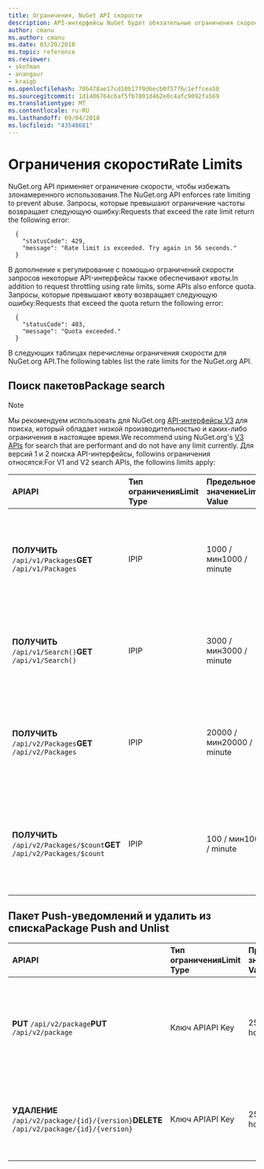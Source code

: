 ```yaml
---
title: Ограничения, NuGet API скорости
description: API-интерфейсы NuGet будет обязательные ограничения скорости, чтобы избежать злонамеренного использования.
author: cmanu
ms.author: cmanu
ms.date: 03/20/2018
ms.topic: reference
ms.reviewer:
- skofman
- anangaur
- kraigb
ms.openlocfilehash: 70b478ae17cd10b17f9d6ecb0f5776c1effcea58
ms.sourcegitcommit: 1d1406764c6af5fb7801d462e0c4afc9092fa569
ms.translationtype: MT
ms.contentlocale: ru-RU
ms.lasthandoff: 09/04/2018
ms.locfileid: "43548681"
---
```

# <a name="rate-limits"></a><span data-ttu-id="49c48-103">Ограничения скорости</span><span class="sxs-lookup"><span data-stu-id="49c48-103">Rate Limits</span></span>

<span data-ttu-id="49c48-104">NuGet.org API применяет ограничение скорости, чтобы избежать злонамеренного использования.</span><span class="sxs-lookup"><span data-stu-id="49c48-104">The NuGet.org API enforces rate limiting to prevent abuse.</span></span> <span data-ttu-id="49c48-105">Запросы, которые превышают ограничение частоты возвращает следующую ошибку:</span><span class="sxs-lookup"><span data-stu-id="49c48-105">Requests that exceed the rate limit return the following error:</span></span> 

  ~~~
    {
      "statusCode": 429,
      "message": "Rate limit is exceeded. Try again in 56 seconds."
    }
  ~~~

<span data-ttu-id="49c48-106">В дополнение к регулирование с помощью ограничений скорости запросов некоторые API-интерфейсы также обеспечивают квоты.</span><span class="sxs-lookup"><span data-stu-id="49c48-106">In addition to request throttling using rate limits, some APIs also enforce quota.</span></span> <span data-ttu-id="49c48-107">Запросы, которые превышают квоту возвращает следующую ошибку:</span><span class="sxs-lookup"><span data-stu-id="49c48-107">Requests that exceed the quota return the following error:</span></span>

  ~~~
    {
      "statusCode": 403,
      "message": "Quota exceeded."
    }
  ~~~

<span data-ttu-id="49c48-108">В следующих таблицах перечислены ограничения скорости для NuGet.org API.</span><span class="sxs-lookup"><span data-stu-id="49c48-108">The following tables list the rate limits for the NuGet.org API.</span></span>

## <a name="package-search"></a><span data-ttu-id="49c48-109">Поиск пакетов</span><span class="sxs-lookup"><span data-stu-id="49c48-109">Package search</span></span>

> [!Note]
> <span data-ttu-id="49c48-110">Мы рекомендуем использовать для NuGet.org [API-интерфейсы V3](https://docs.microsoft.com/nuget/api/search-query-service-resource) для поиска, который обладает низкой производительностью и каких-либо ограничения в настоящее время.</span><span class="sxs-lookup"><span data-stu-id="49c48-110">We recommend using NuGet.org's [V3 APIs](https://docs.microsoft.com/nuget/api/search-query-service-resource) for search that are performant and do not have any limit currently.</span></span> <span data-ttu-id="49c48-111">Для версий 1 и 2 поиска API-интерфейсы, followins ограничения относятся:</span><span class="sxs-lookup"><span data-stu-id="49c48-111">For V1 and V2 search APIs, the followins limits apply:</span></span>


| <span data-ttu-id="49c48-112">API</span><span class="sxs-lookup"><span data-stu-id="49c48-112">API</span></span> | <span data-ttu-id="49c48-113">Тип ограничения</span><span class="sxs-lookup"><span data-stu-id="49c48-113">Limit Type</span></span> | <span data-ttu-id="49c48-114">Предельное значение</span><span class="sxs-lookup"><span data-stu-id="49c48-114">Limit Value</span></span> | <span data-ttu-id="49c48-115">API usecase</span><span class="sxs-lookup"><span data-stu-id="49c48-115">API usecase</span></span> |
|:---|:---|:---|:---|
<span data-ttu-id="49c48-116">**ПОЛУЧИТЬ** `/api/v1/Packages`</span><span class="sxs-lookup"><span data-stu-id="49c48-116">**GET** `/api/v1/Packages`</span></span> | <span data-ttu-id="49c48-117">IP</span><span class="sxs-lookup"><span data-stu-id="49c48-117">IP</span></span> | <span data-ttu-id="49c48-118">1000 / мин</span><span class="sxs-lookup"><span data-stu-id="49c48-118">1000 / minute</span></span> | <span data-ttu-id="49c48-119">Запросить метаданные пакета NuGet с помощью v1 OData `Packages` коллекции</span><span class="sxs-lookup"><span data-stu-id="49c48-119">Query NuGet package metadata via v1 OData `Packages` collection</span></span> |
<span data-ttu-id="49c48-120">**ПОЛУЧИТЬ** `/api/v1/Search()`</span><span class="sxs-lookup"><span data-stu-id="49c48-120">**GET** `/api/v1/Search()`</span></span> | <span data-ttu-id="49c48-121">IP</span><span class="sxs-lookup"><span data-stu-id="49c48-121">IP</span></span> | <span data-ttu-id="49c48-122">3000 / мин</span><span class="sxs-lookup"><span data-stu-id="49c48-122">3000 / minute</span></span> | <span data-ttu-id="49c48-123">Поиск пакетов NuGet через конечную точку версии 1 поиска</span><span class="sxs-lookup"><span data-stu-id="49c48-123">Search for NuGet packages via v1 Search endpoint</span></span> | 
<span data-ttu-id="49c48-124">**ПОЛУЧИТЬ** `/api/v2/Packages`</span><span class="sxs-lookup"><span data-stu-id="49c48-124">**GET** `/api/v2/Packages`</span></span> | <span data-ttu-id="49c48-125">IP</span><span class="sxs-lookup"><span data-stu-id="49c48-125">IP</span></span> | <span data-ttu-id="49c48-126">20000 / мин</span><span class="sxs-lookup"><span data-stu-id="49c48-126">20000 / minute</span></span> | <span data-ttu-id="49c48-127">Запросить метаданные пакета NuGet с помощью v2 OData `Packages` коллекции</span><span class="sxs-lookup"><span data-stu-id="49c48-127">Query NuGet package metadata via v2 OData `Packages` collection</span></span> | 
<span data-ttu-id="49c48-128">**ПОЛУЧИТЬ** `/api/v2/Packages/$count`</span><span class="sxs-lookup"><span data-stu-id="49c48-128">**GET** `/api/v2/Packages/$count`</span></span> | <span data-ttu-id="49c48-129">IP</span><span class="sxs-lookup"><span data-stu-id="49c48-129">IP</span></span> | <span data-ttu-id="49c48-130">100 / мин</span><span class="sxs-lookup"><span data-stu-id="49c48-130">100 / minute</span></span> | <span data-ttu-id="49c48-131">Запрос количества пакетов NuGet с помощью v2 OData `Packages` коллекции</span><span class="sxs-lookup"><span data-stu-id="49c48-131">Query NuGet package count via v2 OData `Packages` collection</span></span> | 

## <a name="package-push-and-unlist"></a><span data-ttu-id="49c48-132">Пакет Push-уведомлений и удалить из списка</span><span class="sxs-lookup"><span data-stu-id="49c48-132">Package Push and Unlist</span></span>

| <span data-ttu-id="49c48-133">API</span><span class="sxs-lookup"><span data-stu-id="49c48-133">API</span></span> | <span data-ttu-id="49c48-134">Тип ограничения</span><span class="sxs-lookup"><span data-stu-id="49c48-134">Limit Type</span></span> | <span data-ttu-id="49c48-135">Предельное значение</span><span class="sxs-lookup"><span data-stu-id="49c48-135">Limit Value</span></span> | <span data-ttu-id="49c48-136">API usecase</span><span class="sxs-lookup"><span data-stu-id="49c48-136">API usecase</span></span> | 
|:---|:---|:---|:--- |
<span data-ttu-id="49c48-137">**PUT** `/api/v2/package`</span><span class="sxs-lookup"><span data-stu-id="49c48-137">**PUT** `/api/v2/package`</span></span> | <span data-ttu-id="49c48-138">Ключ API</span><span class="sxs-lookup"><span data-stu-id="49c48-138">API Key</span></span> | <span data-ttu-id="49c48-139">250 / час</span><span class="sxs-lookup"><span data-stu-id="49c48-139">250 / hour</span></span> | <span data-ttu-id="49c48-140">Отправьте новый пакет NuGet (версии) с помощью конечной точки версии 2 Push-уведомлений</span><span class="sxs-lookup"><span data-stu-id="49c48-140">Upload a new NuGet package (version) via v2 push endpoint</span></span> 
<span data-ttu-id="49c48-141">**УДАЛЕНИЕ** `/api/v2/package/{id}/{version}`</span><span class="sxs-lookup"><span data-stu-id="49c48-141">**DELETE** `/api/v2/package/{id}/{version}`</span></span> | <span data-ttu-id="49c48-142">Ключ API</span><span class="sxs-lookup"><span data-stu-id="49c48-142">API Key</span></span> | <span data-ttu-id="49c48-143">250 / час</span><span class="sxs-lookup"><span data-stu-id="49c48-143">250 / hour</span></span> | <span data-ttu-id="49c48-144">Удалить из списка пакет NuGet (версии) с помощью конечной точки версии 2</span><span class="sxs-lookup"><span data-stu-id="49c48-144">Unlist a NuGet package (version) via v2 endpoint</span></span> 
